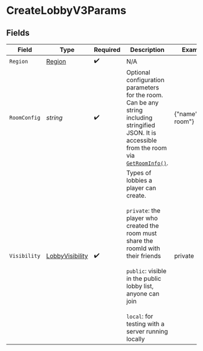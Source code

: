 # CreateLobbyV3Params


## Fields

| Field                                                                                                                                                                                                                                       | Type                                                                                                                                                                                                                                        | Required                                                                                                                                                                                                                                    | Description                                                                                                                                                                                                                                 | Example                                                                                                                                                                                                                                     |
| ------------------------------------------------------------------------------------------------------------------------------------------------------------------------------------------------------------------------------------------- | ------------------------------------------------------------------------------------------------------------------------------------------------------------------------------------------------------------------------------------------- | ------------------------------------------------------------------------------------------------------------------------------------------------------------------------------------------------------------------------------------------- | ------------------------------------------------------------------------------------------------------------------------------------------------------------------------------------------------------------------------------------------- | ------------------------------------------------------------------------------------------------------------------------------------------------------------------------------------------------------------------------------------------- |
| `Region`                                                                                                                                                                                                                                    | [Region](../../models/shared/Region.md)                                                                                                                                                                                                     | :heavy_check_mark:                                                                                                                                                                                                                          | N/A                                                                                                                                                                                                                                         |                                                                                                                                                                                                                                             |
| `RoomConfig`                                                                                                                                                                                                                                | *string*                                                                                                                                                                                                                                    | :heavy_check_mark:                                                                                                                                                                                                                          | Optional configuration parameters for the room. Can be any string including stringified JSON. It is accessible from the room via [`GetRoomInfo()`](https://hathora.dev/api#tag/RoomV2/operation/GetRoomInfo).                               | {"name":"my-room"}                                                                                                                                                                                                                          |
| `Visibility`                                                                                                                                                                                                                                | [LobbyVisibility](../../models/shared/LobbyVisibility.md)                                                                                                                                                                                   | :heavy_check_mark:                                                                                                                                                                                                                          | Types of lobbies a player can create.<br/><br/>`private`: the player who created the room must share the roomId with their friends<br/><br/>`public`: visible in the public lobby list, anyone can join<br/><br/>`local`: for testing with a server running locally | private                                                                                                                                                                                                                                     |